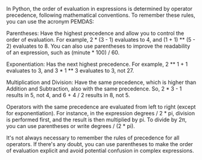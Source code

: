 In Python, the order of evaluation in expressions is determined by operator precedence, following mathematical conventions. To remember these rules, you can use the acronym PEMDAS:

Parentheses: Have the highest precedence and allow you to control the order of evaluation. For example, 2 * (3 - 1) evaluates to 4, and (1 + 1) ** (5 - 2) evaluates to 8. You can also use parentheses to improve the readability of an expression, such as (minute * 100) / 60.

Exponentiation: Has the next highest precedence. For example, 2 ** 1 + 1 evaluates to 3, and 3 * 1 ** 3 evaluates to 3, not 27.

Multiplication and Division: Have the same precedence, which is higher than Addition and Subtraction, also with the same precedence. So, 2 * 3 - 1 results in 5, not 4, and 6 + 4 / 2 results in 8, not 5.

Operators with the same precedence are evaluated from left to right (except for exponentiation). For instance, in the expression degrees / 2 * pi, division is performed first, and the result is then multiplied by pi. To divide by 2π, you can use parentheses or write degrees / (2 * pi).

It's not always necessary to remember the rules of precedence for all operators. If there's any doubt, you can use parentheses to make the order of evaluation explicit and avoid potential confusion in complex expressions.
